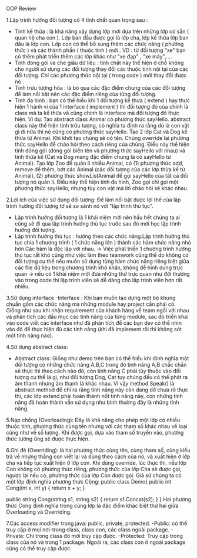 OOP Review

1.Lập trình hướng đối tượng có 4 tính chất quan trọng sau :
- Tính kế thừa : là khả năng xây dựng lớp mới dựa trên những lớp có sẵn ( quan hệ cha con ). Lớp ban đầu được gọi là lớp cha, lớp kế thừa lớp ban đầu là lớp con. Lớp con có thể bổ sung thêm các chức năng ( phương thức ) và các thành phần ( thuộc tính ) mới .
VD : từ đối tượng "xe" bạn có thêm phát triển thêm các lớp khác như "xe đạp" , "xe máy",....
- Tính đóng gói và che giấu dữ liệu : tính chất này thể hiện ở chỗ không cho người sử dụng các đối tượng thay đổi các thuộc tính nội tại của các đối tượng. Chỉ các phương thức nội tại ( trong code ) mới thay đổi được nó . 
- Tính trừu tượng hóa : là bỏ qua các đặc điểm chung của các đối tượng để làm nổi bật nên các đặc điểm riêng của từng đối tượng.
-  Tính đa hình : bạn có thể hiểu khi 1 đối tượng kế thừa ( extend ) hay thực hiện 1 hành vi của 1 interface ( implement ) thì đối tượng đó của chính là class mà ta kế thừa và cũng chính là interface mà đối tượng đó thực hiện.
Ví dụ:
Tạo abstract class Animal có phương thức sayHello. abstract class này thể hiện tính trừu tượng, có nghĩa ta định ra rằng dù là con vật gì đi nữa thì nó cũng có phương thức sayHello.
Tạo 2 lớp Cat và Dog kế thừa từ Animal. Khi khởi tạo chúng sẽ có tên. Chúng override lại phương thức sayHello để chào hỏi theo cách riêng của chúng. Điều này thể hiện tính đóng gói (đóng gói biến tên và phương thức sayHello với nhau) và tính thừa kế (Cat và Dog mang đặc điểm chung là có sayHello từ Animal).
Tạo lớp Zoo để quản lí nhiều Animal, có (1) phương thức add, remove để thêm, bớt các Animal (các đối tượng của các lớp thừa kế từ Animal), (2) phương thức showListAnimal để gọi sayHello của tất cả đối tượng nó quản lí. Điều này thể hiện tính đa hình, Zoo gọi chỉ gọi một phương thức sayHello, nhưng tùy con vật mà lời chào hỏi sẽ khác nhau.

2.Lợi ích của việc sử dụng đối tượng:
Để làm nổi bật được lợi thế của lập trình hướng đối tượng tớ sẽ so sánh nó với "lập trình thủ tục".
- Lập trình hướng đối tượng là 1 khái niệm mới nên hầu hết chúng ta ai cũng sẽ đi qua lập trình hướng thủ tục trước sau đó mới học lập trình hướng đối tượng.
- Lập trình hướng thủ tục : hướng theo các chức năng.Lập trình hướng thủ tục chia 1 chương trình ( 1 chức năng lớn ) thành các hàm chức năng nhỏ hơn.Các hàm là độc lập với nhau.
-> Việc phát triển 1 chương trình hướng thủ tục rất khó cũng như việc làm theo teamwork cũng thế do không có đối tượng cụ thể nếu muốn sử dụng từng hàm chức năng riêng biệt giữa các file dữ liệu trong chương trình khó khăn, không dễ hình dung trực quan -> nếu có 1 khái niệm mới đưa những thứ trực quan như đời thường vào trong code thì lập trình viên sẽ dễ dàng cho lập trình viên hơn rất nhiều.

3.Sử dụng interface
-Interface : Khi bạn muốn tạo dựng một bộ khung chuẩn gồm các chức năng mà những module hay project cần phải có. Giống như sau khi nhận requirement của khách hàng về team ngồi với nhau và phân tích các đầu mục các tính năng của từng module, sau đó triển khai vào code viết các interface như đã phân tích,để các bạn dev có thể nhìn vào đó để thực hiện đủ các tính năng (khi đã implement rồi thì không sót một tính năng nào).

4.Sử dụng abstract class:
- Abstract class: Giống như demo trên bạn có thể hiểu khi định nghĩa một đối tượng có những chức năng A,B,C trong đó tính năng A,B chắc chắn sẽ thực thi theo cách nào đó, còn tính năng C phải tùy thuộc vào đối tượng cụ thể là gì, như đối tượng Dog, Cat tuy chúng đều có thể phát ra âm thanh nhưng âm thanh là khác nhau. Vì vậy method Speak() là abstract method để chỉ ra rằng tính năng này còn dang dở chưa rõ thực thi, các lớp extend phải hoàn thành nốt tính năng này, còn những tính năng đã hoàn thành vẫn sử dụng như bình thường đây là những tính năng.

5.Nạp chồng (Overloading): Đây là khả năng cho phép một lớp có nhiều thuộc tính, phương thức cùng tên nhưng với các tham số khác nhau về loại cũng như về số lượng. Khi được gọi, dựa vào tham số truyền vào, phương thức tương ứng sẽ được thực hiện.

6.Ghi đè (Overriding): là hai phương thức cùng tên, cùng tham số, cùng kiểu trả về nhưng thằng con viết lại và dùng theo cách của nó, và xuất hiện ở lớp cha và tiếp tục xuất hiện ở lớp con. Khi dùng override, lúc thực thi, nếu lớp Con không có phương thức riêng, phương thức của lớp Cha sẽ được gọi, ngược lại nếu có, phương thức của lớp Con được gọi.
Giả sử chúng ta có một lớp định nghĩa phương thức Cộng:
 public class Demo{
  public int Cong(int x, int y) {
    return x + y;
  }

  public string Cong(string s1, string s2) {
    return s1.Concat(s2);
  }
}
Hai phương thức Cong định nghĩa trong cùng lớp là đặc điểm khác biệt thứ hai giữa Overloading và Overriding.

7.Các access modifier trong java: public, private, protected.
-Public: có thể truy cập ở mọi nơi-trong class, class con, các class ngoài package.
-Private: Chỉ trong class đó mới truy cập được.
-Protected: Truy cập trong class của nó và trong 1 package. Ngoài ra, các class con ở ngoài package cũng có thể truy cập được.
